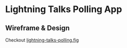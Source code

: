 # Lightning Talks Polling App

## Wireframe & Design

Checkout [lightning-talks-polling.fig](https://github.com/rankun203/lightning-talks-polling/blob/master/docs/lightning-talks-polling.fig)
